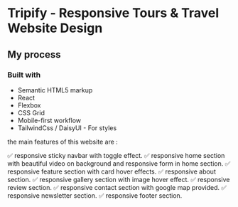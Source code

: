 # Tripify - Responsive Tours & Travel Website Design

## My process

### Built with

- Semantic HTML5 markup
- React
- Flexbox
- CSS Grid
- Mobile-first workflow
- TailwindCss / DaisyUI - For styles

the main features of this website are :

✅ responsive sticky navbar with toggle effect.
✅ responsive home section with beautiful video on background and responsive form in home section.
✅ responsive feature section with card hover effects.
✅ responsive about section.
✅ responsive gallery section with image hover effect.
✅ responsive review section.
✅ responsive contact section with google map provided.
✅ responsive newsletter section.
✅ responsive footer section.
